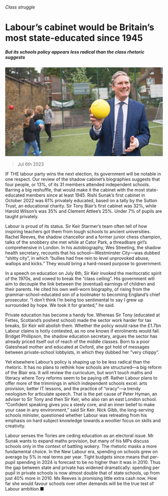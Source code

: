 ###### Class struggle

# Labour’s cabinet would be Britain’s most state-educated since 1945 

##### But its schools policy appears less radical than the class rhetoric suggests 

![image](images/20230708_BRP005.jpg) 

> Jul 6th 2023 

IF THE labour party wins the next election, its government will be notable in one respect. Our review of the shadow cabinet’s biographies suggests that four people, or 13%, of its 31 members attended independent schools. Barring a big reshuffle, that would make it the cabinet with the most state-educated members since at least 1945. Rishi Sunak’s first cabinet in October 2022 was 61% privately educated, based on a tally by the Sutton Trust, an educational charity. Sir Tony Blair’s first cabinet was 32%, while Harold Wilson’s was 35% and Clement Attlee’s 25%. Under 7% of pupils are taught privately. 

Labour is proud of its status. Sir Keir Starmer’s team often tell of how inspiring teachers got them from tough schools to ancient universities. Rachel Reeves, the shadow chancellor and a former junior chess champion, talks of the snobbery she met while at Cator Park, a threadbare girl’s comprehensive in London. In his autobiography, Wes Streeting, the shadow health secretary, recounts that his school—Westminster City—was dubbed “shitty city”, in which “bullies had free rein to level unprovoked abuse, wallops and kicks.” They would bring a hard-nosed purpose to government.

In a speech on education on July 6th, Sir Keir invoked the meritocratic spirit of the 1970s, and vowed to break the “class ceiling”. His government will aim to decouple the link between the (eventual) earnings of children and their parents. He cited his own well-worn biography, of rising from the grammar-school-educated son of a toolmaker to becoming England’s chief prosecutor. “I don’t think I’m being too sentimental to say I grew up surrounded by hope. We took it for granted,” he said.

Private education has become a handy foe. Whereas Sir Tony (educated at Fettes, Scotland’s poshest school) made the sector work harder for tax breaks, Sir Keir will abolish them. Whether the policy would raise the £1.7bn Labour claims is hotly contested, as no one knows if enrolments would fall. Bridget Phillipson, the shadow education secretary, argues the sector has already priced itself out of reach of the middle classes. Born to a poor Gateshead mother and educated at Oxford, she got hold of messages between private-school lobbyists, in which they dubbed her “very chippy”. 

Yet elsewhere Labour’s policy is shaping up to be less radical than the rhetoric. It has no plans to rethink how schools are structured—a big reform of the Blair era. It will review the curriculum, but won’t touch maths and literacy where Tory reforms seem to be paying off. Rather Labour plans to offer more of the trimmings in which independent schools excel: arts provision, better IT lessons, and the practice of “oracy”—a trendy neologism for articulate speech. That is the pet cause of Peter Hyman, an adviser to Sir Tony and then Sir Keir, who also ran an east London school. “Confident speaking gives you a steely core, and an inner belief to make your case in any environment,” said Sir Keir. Nick Gibb, the long-serving schools minister, questioned whether Labour was retreating from his emphasis on hard subject knowledge towards a woollier focus on skills and creativity. 

Labour senses the Tories are ceding education as an electoral issue. Mr Sunak wants to expand maths provision, but many of his MPs discuss schools only in the context of battling wokery. The rhetoric masks a more fundamental choice. In the New Labour era, spending on schools grew on average by 5% in real terms per year. Tight budgets since means that per-pupil spending in 2024 is forecast to be no higher than it was in 2010. Thus the gap between state and private has widened dramatically: spending per pupil in private schools is now almost double that of state schools, up from just 40% more in 2010. Ms Reeves is promising little extra cash now. How far she would favour schools over other demands will be the true test of Labour ambition.■



